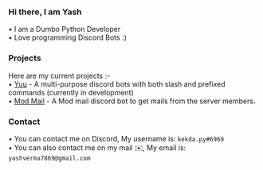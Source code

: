 ### Hi there, I am Yash
• I am a Dumbo Python Developer<br>
• Love programming Discord Bots :)  <br>
### Projects
Here are my current projects :- <br>
• [Yuu](https://github.com/kekda-py/YuuScource/) - A multi-purpose discord bots with both slash and prefixed commands (currently in development) <br>
• [Mod Mail]() - A Mod mail discord bot to get mails from the server members.
### Contact
• You can contact me on Discord, My username is: `kekda.py#6969` <br>
• You can also contact me on my mail ✉️, My email is: `yashverma7869@gmail.com`
